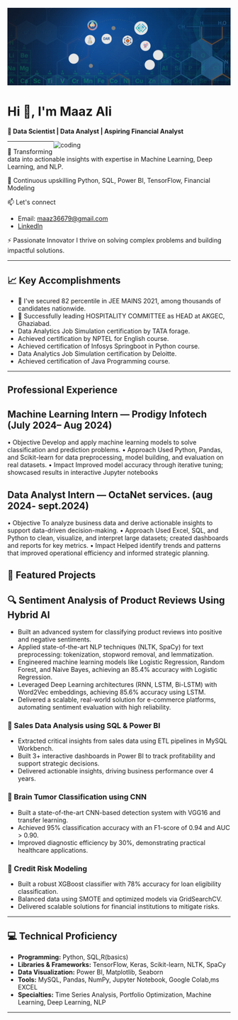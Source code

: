 ![logo](https://github.com/Maazali098/Maazali098/blob/main/github%20banner.png)
# Hi 👋, I'm Maaz Ali

**🚀 Data Scientist | Data Analyst | Aspiring Financial Analyst**

<img align="right" alt="coding" width="400" src="https://camo.githubusercontent.com/4d9f5ecceb711eec6e2018f38a5677dc657c9738d4a65ba3b928c41c0a45b439/68747470733a2f2f6d69726f2e6d656469756d2e636f6d2f6d61782f313336302f302a37513379765349765f7430696f4a2d5a2e676966">

---

🔭 Transforming data into actionable insights with expertise in Machine Learning, Deep Learning, and NLP.

🌱 Continuous upskilling Python, SQL, Power BI, TensorFlow, Financial Modeling

📫 Let's connect
- Email: maaz36679@gmail.com  
- [LinkedIn](http://linkedin.com/in/maaz-ali-b260a9229)

⚡ Passionate Innovator
I thrive on solving complex problems and building impactful solutions.

---

## 📈 Key Accomplishments
- 🎯 I've secured 82 percentile in JEE MAINS 2021, among thousands of candidates nationwide.
- 🤝 Successfully leading HOSPITALITY COMMITTEE as HEAD at AKGEC, Ghaziabad.
- Data Analytics Job Simulation certification by TATA forage.
- Achieved certification by NPTEL for English course.
- Achieved certification of Infosys Springboot in Python course.
- Data Analytics Job Simulation certification by Deloitte.
- Achieved certification of Java Programming course.

---
##  Professional Experience

## Machine Learning Intern — Prodigy Infotech (July 2024– Aug 2024)
 • Objective Develop and apply machine learning models to solve classification and prediction problems.
 • Approach Used Python, Pandas, and Scikit-learn for data preprocessing, model building, and evaluation on real datasets.                                           • Impact Improved model accuracy through iterative tuning; showcased results in interactive Jupyter notebooks
 
## Data Analyst Intern — OctaNet services. (aug 2024- sept.2024)
 • Objective To analyze business data and derive actionable insights to support data-driven decision-making.
 • Approach Used Excel, SQL, and Python to clean, visualize, and interpret large datasets; created dashboards and reports for
 key metrics.
 • Impact Helped identify trends and patterns that improved operational efficiency and informed strategic planning.

## 🌟 Featured Projects

## 🔍 Sentiment Analysis of Product Reviews Using Hybrid AI
- Built an advanced system for classifying product reviews into positive and negative sentiments.
- Applied state-of-the-art NLP techniques (NLTK, SpaCy) for text preprocessing: tokenization, stopword removal, and lemmatization.
- Engineered machine learning models like Logistic Regression, Random Forest, and Naive Bayes, achieving an 85.4% accuracy with Logistic Regression.
- Leveraged Deep Learning architectures (RNN, LSTM, Bi-LSTM) with Word2Vec embeddings, achieving 85.6% accuracy using LSTM.
- Delivered a scalable, real-world solution for e-commerce platforms, automating sentiment evaluation with high reliability.

### 💼 Sales Data Analysis using SQL & Power BI
- Extracted critical insights from sales data using ETL pipelines in MySQL Workbench.
- Built 3+ interactive dashboards in Power BI to track profitability and support strategic decisions.
- Delivered actionable insights, driving business performance over 4 years.

### 🧠 Brain Tumor Classification using CNN
- Built a state-of-the-art CNN-based detection system with VGG16 and transfer learning.
- Achieved 95% classification accuracy with an F1-score of 0.94 and AUC > 0.90.
- Improved diagnostic efficiency by 30%, demonstrating practical healthcare applications.

### 🏦 Credit Risk Modeling
- Built a robust XGBoost classifier with 78% accuracy for loan eligibility classification.
- Balanced data using SMOTE and optimized models via GridSearchCV.
- Delivered scalable solutions for financial institutions to mitigate risks.

---

## 💻 Technical Proficiency

- **Programming:** Python, SQL,R(basics)
- **Libraries & Frameworks:** TensorFlow, Keras, Scikit-learn, NLTK, SpaCy
- **Data Visualization:** Power BI, Matplotlib, Seaborn
- **Tools:** MySQL, Pandas, NumPy, Jupyter Notebook, Google Colab,ms EXCEL
- **Specialties:** Time Series Analysis, Portfolio Optimization, Machine Learning, Deep Learning, NLP

---
